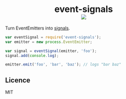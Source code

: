 <h1 align="center">
event-signals<br>
<a href="https://travis-ci.org/quarterto/event-signals"><img src="https://travis-ci.org/quarterto/event-signals.svg?branch=master"></a>
</h1>

Turn EventEmitters into [signals](/robotlolita/shoutout).

```javascript
var eventSignal = require('event-signals');
var emitter = new process.EventEmitter;

var signal = eventSignal(emitter, 'foo');
signal.add(console.log);

emitter.emit('foo', 'bar', 'baz'); // logs "bar baz"
```

## Licence

MIT